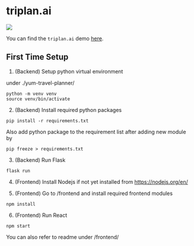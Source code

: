# triplan.ai
![](https://i.imgur.com/Tsu9xSw.png)

You can find the `triplan.ai` demo [here](http://triplan-ai.herokuapp.com/).

## First Time Setup

1. (Backend) Setup python virtual environment

under ./yum-travel-planner/
```
python -m venv venv
source venv/bin/activate
```

2. (Backend) Install required python packages
```
pip install -r requirements.txt
```
Also add python package to the requirement list after adding new module by
``` 
pip freeze > requirements.txt
```

3. (Backend) Run Flask
```
flask run
```

4. (Frontend) Install Nodejs if not yet installed from https://nodejs.org/en/

5. (Frontend) Go to /frontend and install required frontend modules
```
npm install
```

6. (Frontend) Run React
```
npm start
```
You can also refer to readme under /frontend/

